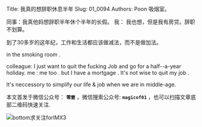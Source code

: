 Title:  我真的想辞职休息半年
Slug:  01_0094
Authors: Poon
吸烟室。

同事：我真他妈想辞职半年休个半年的长假。
我：  我也想，但是我有房贷。辞职不划算。

到了30多岁的这年纪，工作和生活都应该做减法，而不是做加法。


in the smoking room . 

colleague: I just want to quit the fucking Job and go for a half--a-year holiday.
me : me too . but I have a mortgage . It's not wise to quit my job .


It's neccessory to simplify our life & job when we are in middle-age.

本文首发于微信公众号： **`零壹`** ，微信搜索公众号: **`magicof01`** ，也可以扫描文章底部二维码快速关注.

![bottom求关注forIMX3](http://www.imx3.com/img/weixin_bi_common/sdr_code_tree_01.png)

